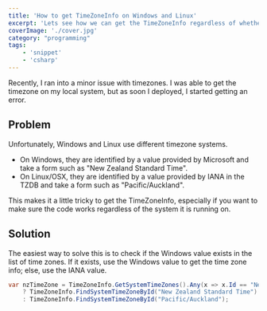 ```yaml
---
title: 'How to get TimeZoneInfo on Windows and Linux'
excerpt: 'Lets see how we can get the TimeZoneInfo regardless of whether the code is running on Windows or Linux'
coverImage: './cover.jpg'
category: "programming"
tags:
    - 'snippet'
    - 'csharp'
---
```


Recently, I ran into a minor issue with timezones. I was able to get the timezone on my local system, but as soon I deployed, I started getting an error.

## Problem

Unfortunately, Windows and Linux use different timezone systems.

-   On Windows, they are identified by a value provided by Microsoft and take a form such as "New Zealand Standard Time".
-   On Linux/OSX, they are identified by a value provided by IANA in the TZDB and take a form such as "Pacific/Auckland".

This makes it a little tricky to get the TimeZoneInfo, especially if you want to make sure the code works regardless of the system it is running on.

## Solution

The easiest way to solve this is to check if the Windows value exists in the list of time zones. If it exists, use the Windows value to get the time zone info; else, use the IANA value.

```csharp
var nzTimeZone = TimeZoneInfo.GetSystemTimeZones().Any(x => x.Id == "New Zealand Standard Time")
    ? TimeZoneInfo.FindSystemTimeZoneById("New Zealand Standard Time")
    : TimeZoneInfo.FindSystemTimeZoneById("Pacific/Auckland");
```
